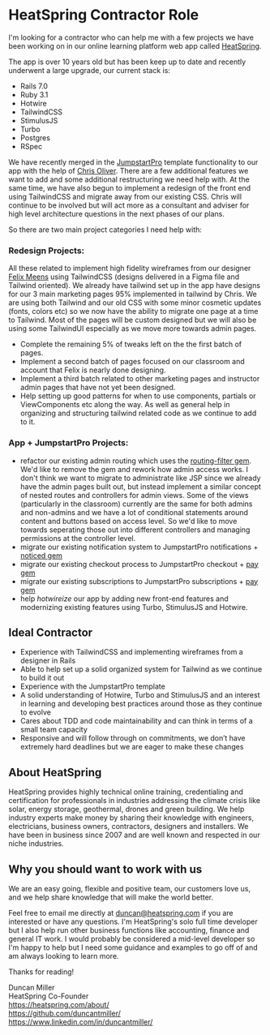 # HeatSpring Contractor Role

I'm looking for a contractor who can help me with a few projects we have been working on in our online learning platform web app called [HeatSpring](https://heatspring.com).

The app is over 10 years old but has been keep up to date and recently underwent a large upgrade, our current stack is:
- Rails 7.0
- Ruby 3.1
- Hotwire
- TailwindCSS
- StimulusJS
- Turbo
- Postgres
- RSpec

We have recently merged in the [JumpstartPro](https://jumpstartrails.com/) template functionality to our app with the help of [Chris Oliver](https://excid3.com/). There are a few additional features we want to add and some additional restructuring we need help with. At the same time, we have also begun to implement a redesign of the front end using TailwindCSS and migrate away from our existing CSS. Chris will continue to be involved but will act more as a consultant and adviser for high level architecture questions in the next phases of our plans.

So there are two main project categories I need help with:

### Redesign Projects:

All these related to implement high fidelity wireframes from our designer [Felix Meens](https://www.felixmeens.com/) using TailwindCSS (designs delivered in a Figma file and Tailwind oriented). We already have tailwind set up in the app have designs for our 3 main marketing pages 95% implemented in tailwind by Chris. We are using both Tailwind and our old CSS with some minor cosmetic updates (fonts, colors etc) so we now have the ability to migrate one page at a time to Tailwind. Most of the pages will be custom designed but we will also be using some TailwindUI especially as we move more towards admin pages.

- Complete the remaining 5% of tweaks left on the the first batch of pages. 
- Implement a second batch of pages focused on our classroom and account that Felix is nearly done designing.
- Implement a third batch related to other marketing pages and instructor admin pages that have not yet been designed. 
- Help setting up good patterns for when to use components, partials or ViewComponents etc along the way. As well as general help in organizing and structuring tailwind related code as we continue to add to it.

### App + JumpstartPro Projects:

- refactor our existing admin routing which uses the [routing-filter gem](https://github.com/svenfuchs/routing-filter). We'd like to remove the gem and rework how admin access works. I don't think we want to migrate to administrate like JSP since we already have the admin pages built out, but instead implement a similar concept of nested routes and controllers for admin views. Some of the views (particularly in the classroom) currently are the same for both admins and non-admins and we have a lot of conditional statements around content and buttons based on access level. So we'd like to move towards seperating those out into different controllers and managing permissions at the controller level.
- migrate our existing notification system to JumpstartPro notifications + [noticed gem](https://github.com/excid3/noticed)
- migrate our existing checkout process to JumpstartPro checkout + [pay gem](https://github.com/pay-rails/pay)
- migrate our existing subscriptions to JumpstartPro subscriptions + [pay gem](https://github.com/pay-rails/pay)
- help *hotwireize* our app by adding new front-end features and modernizing existing features using Turbo, StimulusJS and Hotwire.

## Ideal Contractor

- Experience with TailwindCSS and implementing wireframes from a designer in Rails
- Able to help set up a solid organized system for Tailwind as we continue to build it out
- Experience with the JumpstartPro template
- A solid understanding of Hotwire, Turbo and StimulusJS and an interest in learning and developing best practices around those as they continue to evolve
- Cares about TDD and code maintainability and can think in terms of a small team capacity
- Responsive and will follow through on commitments, we don’t have extremely hard deadlines but we are eager to make these changes

## About HeatSpring

HeatSpring provides highly technical online training, credentialing and certification for professionals in industries addressing the climate crisis like solar, energy storage, geothermal, drones and green building. We help industry experts make money by sharing their knowledge with engineers, electricians, business owners, contractors, designers and installers. We have been in business since 2007 and are well known and respected in our niche industries.

## Why you should want to work with us

We are an easy going, flexible and positive team, our customers love us, and we help share knowledge that will make the world better.

Feel free to email me directly at duncan@heatspring.com if you are interested or have any questions. I'm HeatSpring's solo full time developer but I also help run other business functions like accounting, finance and general IT work. I would probably be considered a mid-level developer so I'm happy to help but I need some guidance and examples to go off of and am always looking to learn more.

Thanks for reading!

Duncan Miller  
HeatSpring Co-Founder  
https://heatspring.com/about/  
https://github.com/duncantmiller/  
https://www.linkedin.com/in/duncantmiller/  
